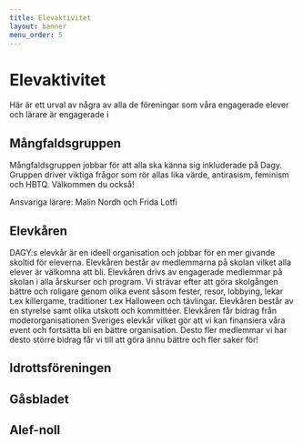```yaml
---
title: Elevaktivitet
layout: banner
menu_order: 5
---
```


# Elevaktivitet

Här är ett urval av några av alla de föreningar som våra engagerade elever och lärare är engagerade i

## Mångfaldsgruppen

Mångfaldsgruppen jobbar för att alla ska känna sig inkluderade på Dagy. Gruppen driver viktiga frågor som rör allas lika värde, antirasism, feminism och HBTQ. Välkommen du också!

Ansvariga lärare: Malin Nordh och Frida Lotfi

## Elevkåren

DAGY:s elevkår är en ideell organisation och jobbar för en mer givande skoltid för eleverna. Elevkåren består av medlemmarna på skolan vilket alla elever är välkomna att bli. Elevkåren drivs av engagerade medlemmar på skolan i alla årskurser och program. Vi strävar efter att göra skolgången bättre och roligare genom olika event såsom fester, resor, lobbying, lekar t.ex killergame, traditioner t.ex Halloween och tävlingar. Elevkåren består av en styrelse samt olika utskott och kommittéer. Elevkåren får bidrag från moderorganisationen Sveriges elevkår vilket gör att vi kan finansiera våra event och fortsätta bli en bättre organisation. Desto fler medlemmar vi har desto större bidrag får vi  till att göra ännu bättre och fler saker för!

## Idrottsföreningen

## Gåsbladet

## Alef-noll
